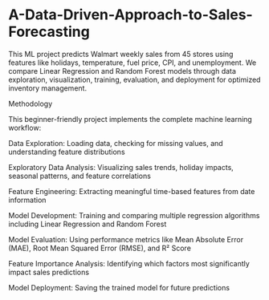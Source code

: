 # A-Data-Driven-Approach-to-Sales-Forecasting
This ML project predicts Walmart weekly sales from 45 stores using features like holidays, temperature, fuel price, CPI, and unemployment. We compare Linear Regression and Random Forest models through data exploration, visualization, training, evaluation, and deployment for optimized inventory management.

Methodology

This beginner-friendly project implements the complete machine learning workflow:

Data Exploration: Loading data, checking for missing values, and understanding feature distributions

Exploratory Data Analysis: Visualizing sales trends, holiday impacts, seasonal patterns, and feature correlations

Feature Engineering: Extracting meaningful time-based features from date information

Model Development: Training and comparing multiple regression algorithms including Linear Regression and Random Forest

Model Evaluation: Using performance metrics like Mean Absolute Error (MAE), Root Mean Squared Error (RMSE), and R² Score

Feature Importance Analysis: Identifying which factors most significantly impact sales predictions

Model Deployment: Saving the trained model for future predictions
